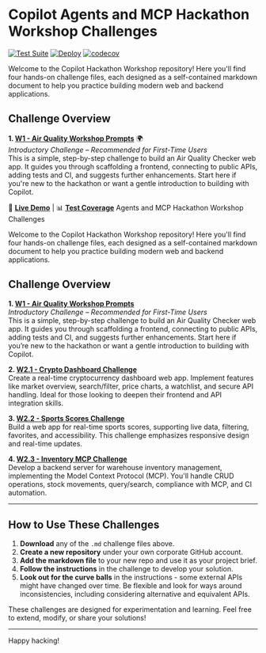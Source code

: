 # Copilot Agents and MCP Hackathon Workshop Challenges

[![Test Suite](https://github.com/octocaio/sinquia_evertec_workshop/actions/workflows/test.yml/badge.svg)](https://github.com/octocaio/sinquia_evertec_workshop/actions/workflows/test.yml)
[![Deploy](https://github.com/octocaio/sinquia_evertec_workshop/actions/workflows/deploy.yml/badge.svg)](https://github.com/octocaio/sinquia_evertec_workshop/actions/workflows/deploy.yml)
[![codecov](https://codecov.io/gh/octocaio/sinquia_evertec_workshop/branch/main/graph/badge.svg)](https://codecov.io/gh/octocaio/sinquia_evertec_workshop)

Welcome to the Copilot Hackathon Workshop repository! Here you'll find four hands-on challenge files, each designed as a self-contained markdown document to help you practice building modern web and backend applications.

## Challenge Overview

**1. [W1 - Air Quality Workshop Prompts](./W1%20-%20air-quality-workshop-prompts.md)** 🌍  
*Introductory Challenge – Recommended for First-Time Users*  
This is a simple, step-by-step challenge to build an Air Quality Checker web app. It guides you through scaffolding a frontend, connecting to public APIs, adding tests and CI, and suggests further enhancements. Start here if you're new to the hackathon or want a gentle introduction to building with Copilot.

🚀 **[Live Demo](https://octocaio.github.io/sinquia_evertec_workshop/W1/)** | 📊 **[Test Coverage](https://codecov.io/gh/octocaio/sinquia_evertec_workshop)** Agents and MCP Hackathon Workshop Challenges

Welcome to the Copilot Hackathon Workshop repository! Here you'll find four hands-on challenge files, each designed as a self-contained markdown document to help you practice building modern web and backend applications.

## Challenge Overview

**1. [W1 - Air Quality Workshop Prompts](./W1%20-%20air-quality-workshop-prompts.md)**  
*Introductory Challenge – Recommended for First-Time Users*  
This is a simple, step-by-step challenge to build an Air Quality Checker web app. It guides you through scaffolding a frontend, connecting to public APIs, adding tests and CI, and suggests further enhancements. Start here if you’re new to the hackathon or want a gentle introduction to building with Copilot.

**2. [W2.1 - Crypto Dashboard Challenge](./W2.1%20-%20crypto-dashboard-challenge.md)**  
Create a real-time cryptocurrency dashboard web app. Implement features like market overview, search/filter, price charts, a watchlist, and secure API handling. Ideal for those looking to deepen their frontend and API integration skills.

**3. [W2.2 - Sports Scores Challenge](./W2.2%20-%20sports-scores-challenge.md)**  
Build a web app for real-time sports scores, supporting live data, filtering, favorites, and accessibility. This challenge emphasizes responsive design and real-time updates.

**4. [W2.3 - Inventory MCP Challenge](./W2.3%20-%20inventory-mcp-challenge.md)**  
Develop a backend server for warehouse inventory management, implementing the Model Context Protocol (MCP). You'll handle CRUD operations, stock movements, query/search, compliance with MCP, and CI automation.

---

## How to Use These Challenges

1. **Download** any of the `.md` challenge files above.
2. **Create a new repository** under your own corporate GitHub account.
3. **Add the markdown file** to your new repo and use it as your project brief.
4. **Follow the instructions** in the challenge to develop your solution.
5. **Look out for the curve balls** in the instructions - some external APIs might have changed over time. Be flexible and look for ways around inconsistencies, including considering alternative and equivalent APIs.

These challenges are designed for experimentation and learning. Feel free to extend, modify, or share your solutions!

---

Happy hacking!
